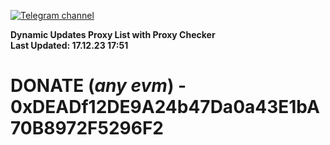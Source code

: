 [![Telegram channel](https://img.shields.io/endpoint?url=https://runkit.io/damiankrawczyk/telegram-badge/branches/master?url=https://t.me/n4z4v0d)](https://t.me/n4z4v0d) 

**Dynamic Updates Proxy List with Proxy Checker**  
**Last Updated: 17.12.23 17:51**

# DONATE (_any evm_) - 0xDEADf12DE9A24b47Da0a43E1bA70B8972F5296F2
